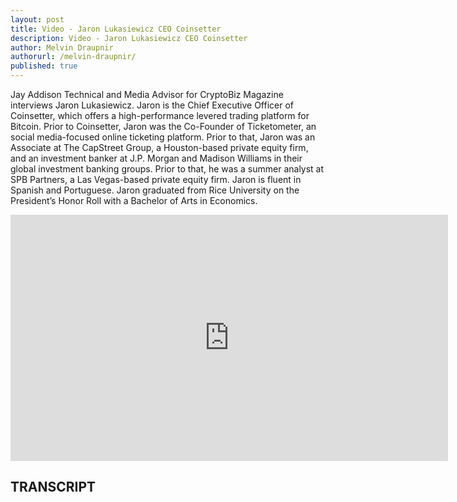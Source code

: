 ```yaml
---
layout: post
title: Video - Jaron Lukasiewicz CEO Coinsetter
description: Video - Jaron Lukasiewicz CEO Coinsetter
author: Melvin Draupnir
authorurl: /melvin-draupnir/
published: true
---
```


<p>Jay Addison Technical and Media Advisor for CryptoBiz Magazine interviews Jaron Lukasiewicz. Jaron is the Chief Executive Officer of Coinsetter, which offers a high-performance levered trading platform for Bitcoin. Prior to Coinsetter, Jaron was the Co-Founder of Ticketometer, an social media-focused online ticketing platform. Prior to that, Jaron was an Associate at The CapStreet Group, a Houston-based private equity firm, and an investment banker at J.P. Morgan and Madison Williams in their global investment banking groups. Prior to that, he was a summer analyst at SPB Partners, a Las Vegas-based private equity firm. Jaron is fluent in Spanish and Portuguese. Jaron graduated from Rice University on the President’s Honor Roll with a Bachelor of Arts in Economics.</p>

<center><iframe width="700" height="394" src="https://www.youtube.com/embed/rexNPwmYvHE" frameborder="0" allowfullscreen></iframe></center>

<h2>TRANSCRIPT</h2>
